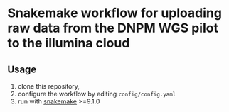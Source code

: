 # Snakemake workflow for uploading raw data from the DNPM WGS pilot to the illumina cloud

## Usage

1. clone this repository,
2. configure the workflow by editing `config/config.yaml`
3. run with [snakemake](https://snakemake.github.io) >=9.1.0